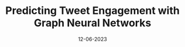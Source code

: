 ---
title: "Predicting Tweet Engagement with Graph Neural Networks"
collection: talks
type: "Paper presentation"
permalink: /talks/ICMR23
venue: "International Conference on Multimedia Retrieval"
date: 12-06-2023
location: "Thessaloniki, Greece"
share: false
---
